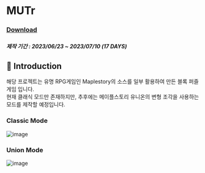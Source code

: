 # MUTr

### [Download](https://drive.google.com/file/d/1V8JaL6uLnclDvWK8qUljf9f-g7fp5G3z/view?usp=drive_link)

##### 

##### 제작 기간 : 2023/06/23 ~ 2023/07/10 (17 DAYS)

## 📖 Introduction
해당 프로젝트는 유명 RPG게임인 Maplestory의 소스를 일부 활용하여 만든 블록 퍼즐 게임 입니다.<br>
현재 클래식 모드만 존재하지만, 추후에는 메이플스토리 유니온의 변형 조각을 사용하는 모드를 제작할 예정입니다.

### Classic Mode

![image](https://lh3.googleusercontent.com/u/0/drive-viewer/AITFw-zTc5rOQDtAwGt5FjBlRJjdKFPLoVdrC6EG1OHzP57N_L1HeF3yAdmtNT2pmgsoM5xbcCqxIP8JqG2LyGinZU6C9jA1FQ=w2005-h1321)

### Union Mode

![image](https://lh3.googleusercontent.com/u/0/drive-viewer/AITFw-zTc5rOQDtAwGt5FjBlRJjdKFPLoVdrC6EG1OHzP57N_L1HeF3yAdmtNT2pmgsoM5xbcCqxIP8JqG2LyGinZU6C9jA1FQ=w2005-h1321)